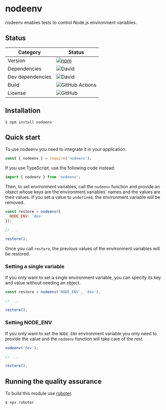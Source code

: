 # nodeenv

nodeenv enables tests to control Node.js environment variables.

## Status

| Category         | Status                                                                                                  |
| ---------------- | ------------------------------------------------------------------------------------------------------- |
| Version          | [![npm](https://img.shields.io/npm/v/nodeenv)](https://www.npmjs.com/package/nodeenv)                   |
| Dependencies     | ![David](https://img.shields.io/david/thenativeweb/nodeenv)                                             |
| Dev dependencies | ![David](https://img.shields.io/david/dev/thenativeweb/nodeenv)                                         |
| Build            | ![GitHub Actions](https://github.com/thenativeweb/nodeenv/workflows/Release/badge.svg?branch=master) |
| License          | ![GitHub](https://img.shields.io/github/license/thenativeweb/nodeenv)                                   |

## Installation

```shell
$ npm install nodeenv
```

## Quick start

To use nodeenv you need to integrate it in your application.

```javascript
const { nodeenv } = require('nodeenv');
```

If you use TypeScript, use the following code instead:

```typescript
import { nodeenv } from 'nodeenv';
```

Then, to set environment variables, call the `nodeenv` function and provide an object whose keys are the environment variables' names and the values are their values. If you set a value to `undefined`, the environment variable will be removed.

```javascript
const restore = nodeenv({
  NODE_ENV: 'dev'
});

// ...

restore();
```

Once you call `restore`, the previous values of the environment variables will be restored.

### Setting a single variable

If you only want to set a single environment variable, you can specify its key and value without needing an object.

```javascript
const restore = nodeenv('NODE_ENV', 'dev');

// ...

restore();
```

### Setting NODE_ENV

If you only want to set the `NODE_ENV` environment variable you only need to provide the value and the `nodeenv` function will take care of the rest.

```javascript
nodeenv('dev');

// ...

restore();
```

## Running the quality assurance

To build this module use [roboter](https://www.npmjs.com/package/roboter).

```shell
$ npx roboter
```
